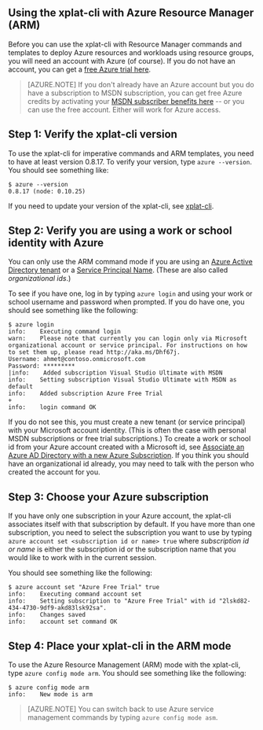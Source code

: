 <properties services="virtual-machines" title="Using the xplat-cli with Azure Resource Manager" authors="squillace" solutions="" manager="timlt" editor="tysonn" />

<tags
   ms.service="virtual-machine"
   ms.devlang="na"
   ms.topic="article"
   ms.tgt_pltfrm="linux"
   ms.workload="infrastructure"
   ms.date="04/13/2015"
   ms.author="rasquill" />

## Using the xplat-cli with Azure Resource Manager (ARM)

Before you can use the xplat-cli with Resource Manager commands and templates to deploy Azure resources and workloads using resource groups, you will need an account with Azure (of course). If you do not have an account, you can get a [free Azure trial here](http://azure.microsoft.com/pricing/free-trial/).

> [AZURE.NOTE] If you don't already have an Azure account but you do have a subscription to MSDN subscription, you can get free Azure credits by activating your [MSDN subscriber benefits here](http://azure.microsoft.com/pricing/member-offers/msdn-benefits-details/) -- or you can use the free account. Either will work for Azure access.

## Step 1: Verify the xplat-cli version

To use the xplat-cli for imperative commands and ARM templates, you need to have at least version 0.8.17. To verify your version, type `azure --version`. You should see something like:

    $ azure --version
    0.8.17 (node: 0.10.25)
    
If you need to update your version of the xplat-cli, see [xplat-cli](https://github.com/Azure/azure-xplat-cli).

## Step 2: Verify you are using a work or school identity with Azure

You can only use the ARM command mode if you are using an [Azure Active Directory tenant](https://msdn.microsoft.com/library/azure/jj573650.aspx#BKMK_WhatIsAnAzureADTenant) or a [Service Principal Name](https://msdn.microsoft.com/library/azure/dn132633.aspx). (These are also called *organizational ids*.)

To see if you have one, log in by typing `azure login` and using your work or school username and password when prompted. If you do have one, you should see something like the following:

    $ azure login
    info:    Executing command login
    warn:    Please note that currently you can login only via Microsoft organizational account or service principal. For instructions on how to set them up, please read http://aka.ms/Dhf67j.
    Username: ahmet@contoso.onmicrosoft.com
    Password: *********
    |info:    Added subscription Visual Studio Ultimate with MSDN                  
    info:    Setting subscription Visual Studio Ultimate with MSDN as default
    info:    Added subscription Azure Free Trial
    +
    info:    login command OK
    
If you do not see this, you must create a new tenant (or service principal) with your Microsoft account identity. (This is often the case with personal MSDN subscriptions or free trial subscriptions.) To create a work or school id from your Azure account created with a Microsoft id, see [Associate an Azure AD Directory with a new Azure Subscription](https://msdn.microsoft.com/library/azure/jj573650.aspx#BKMK_WhatIsAnAzureADTenant). If you think you should have an organizational id already, you may need to talk with the person who created the account for you.

## Step 3: Choose your Azure subscription

If you have only one subscription in your Azure account, the xplat-cli associates itself with that subscription by default. If you have more than one subscription, you need to select the subscription you want to use by typing `azure account set <subscription id or name> true` where _subscription id or name_ is either the subscription id or the subscription name that you would like to work with in the current session. 

You should see something like the following:

    $ azure account set "Azure Free Trial" true
    info:    Executing command account set
    info:    Setting subscription to "Azure Free Trial" with id "2lskd82-434-4730-9df9-akd83lsk92sa".
    info:    Changes saved
    info:    account set command OK
    
## Step 4: Place your xplat-cli in the ARM mode

To use the Azure Resource Management (ARM) mode with the xplat-cli, type `azure config mode arm`. You should see something like the following:

    $ azure config mode arm
    info:    New mode is arm

> [AZURE.NOTE] You can switch back to use Azure service management commands by typing `azure config mode asm`.


